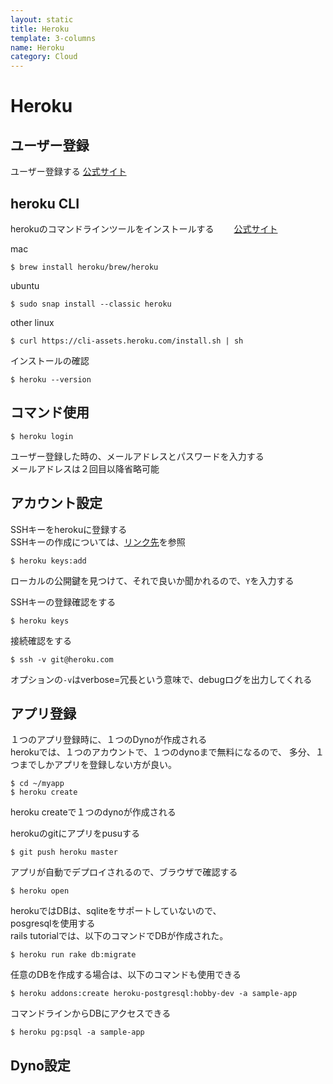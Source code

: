 ```yaml
---
layout: static
title: Heroku
template: 3-columns
name: Heroku
category: Cloud
---
```


# Heroku

## ユーザー登録
ユーザー登録する
[公式サイト](https://signup.heroku.com)

## heroku CLI
herokuのコマンドラインツールをインストールする　　
[公式サイト](https://devcenter.heroku.com/articles/heroku-cli)

mac
```
$ brew install heroku/brew/heroku
```

ubuntu
```
$ sudo snap install --classic heroku
```

other linux
```
$ curl https://cli-assets.heroku.com/install.sh | sh
```

インストールの確認
```
$ heroku --version
```

## コマンド使用
```
$ heroku login
```

ユーザー登録した時の、メールアドレスとパスワードを入力する  
メールアドレスは２回目以降省略可能

## アカウント設定

SSHキーをherokuに登録する  
SSHキーの作成については、[リンク先](https://kamioteppei.github.io/memos/ssh)を参照
```
$ heroku keys:add
```
ローカルの公開鍵を見つけて、それで良いか聞かれるので、`Y`を入力する

SSHキーの登録確認をする
```
$ heroku keys
```

接続確認をする
```
$ ssh -v git@heroku.com
```
オプションの`-v`はverbose=冗長という意味で、debugログを出力してくれる

## アプリ登録
１つのアプリ登録時に、１つのDynoが作成される  
herokuでは、１つのアカウントで、１つのdynoまで無料になるので、
多分、１つまでしかアプリを登録しない方が良い。
```
$ cd ~/myapp
$ heroku create
```
heroku createで１つのdynoが作成される

herokuのgitにアプリをpusuする
```
$ git push heroku master
```

アプリが自動でデプロイされるので、ブラウザで確認する
```
$ heroku open
```

herokuではDBは、sqliteをサポートしていないので、  
posgresqlを使用する   
rails tutorialでは、以下のコマンドでDBが作成された。
```
$ heroku run rake db:migrate
```

任意のDBを作成する場合は、以下のコマンドも使用できる
```
$ heroku addons:create heroku-postgresql:hobby-dev -a sample-app
```

コマンドラインからDBにアクセスできる
```
$ heroku pg:psql -a sample-app
```

## Dyno設定
